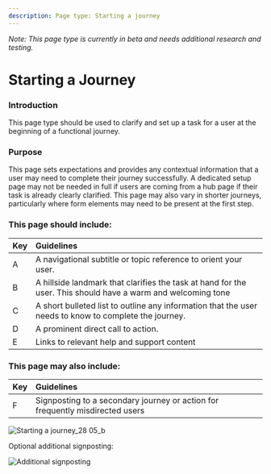 ```yaml
---
description: Page type: Starting a journey
---
```


_Note: This page type is currently in beta and needs additional research and testing._  

# Starting a Journey

### Introduction  

This page type should be used to clarify and set up a task for a user at the beginning of a functional journey.  

### Purpose

This page sets expectations and provides any contextual information that a user may need to complete their journey successfully. A dedicated setup page may not be needed in full if users are coming from a hub page if their task is already clearly clarified. This page may also vary in shorter journeys, particularly where form elements may need to be present at the first step.
 
### This page should include:  

| Key | Guidelines |
| :--- | :--- |
| A | A navigational subtitle or topic reference to orient your user.|
| B | A hillside landmark that clarifies the task at hand for the user. This should have a warm and welcoming tone |
| C | A short bulleted list to outline any information that the user needs to know to complete the journey. |
| D | A prominent direct call to action. |
| E | Links to relevant help and support content | 

### This page may also include: 

| Key | Guidelines |
| :--- | :--- |
| F | Signposting to a secondary journey or action for frequently misdirected users  | 


![Starting a journey_28 05_b](https://user-images.githubusercontent.com/3082819/83170682-d1d07300-a10c-11ea-9eee-02bd34307d81.png)

Optional additional signposting: 

![Additional signposting](https://user-images.githubusercontent.com/3082819/82550723-e930be80-9b56-11ea-8294-e4d1bdb5c09d.png)

 








